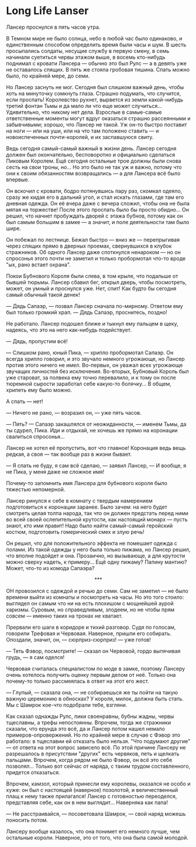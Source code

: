 # Long Life Lanser

Лансер проснулся в пять часов утра.

В Темном мире не было солнца, небо в любой час было одинаково, и единственным способом определить время были часы и шум. В шесть просыпались солдаты, несущие службу в первую смену, в семь начинали суетиться червы этажом выше, в восемь кто-нибудь поднимал с кровати Лансера — обычно это был Рулс — а в девять уже не оставалось спящих. В пять же стояла гробовая тишина. Спать можно было, по крайней мере, до семи.

Но Лансер заснуть не мог. Сегодня был слишком важный день, чтобы хоть на минуточку сомкнуть глаза. Страшно подумать, что случится, если проспать! Королевство рухнет, вырвется из земли какой-нибудь третий фонтан Тьмы и да мало ли что еще может случиться... Удивительно, что никому нет дела. Взрослые в самые-самые ответственные моменты могут вдруг оказаться страшно рассеянными и забывчивыми; хорошо, что Лансер не такой. Уж он-то быстро поставит на ноги — или на уши, или на что там положено ставить — и новоиспеченных почти-королей, и их заспавшуюся свиту.

Ведь сегодня самый-самый важный в жизни день. Лансер сегодня должен был окончательно, бесповоротно и официально сделаться Пиковым Королем. Ещё сегодня остальные трое должны были снова сесть на свои троны, но... Но это было не так уж и важно, потому что они к своим обязанностям возвращались — а для Лансера всё было впервые.

Он вскочил с кровати, бодро потянувшись пару раз, скомкал одеяло, сразу же кидая его в дальний угол, и стал искать глазами, где там его дневная одежда. Он её вчера даже с вечера сложил, чтобы она не была мятая на торжестве! После этого проспать было бы просто обидно... Он решил, что начнет пробуждать дворей с этажа бубнов, потому как он был самым большим в замке — а значит, и поле деятельности там было шире.

Он побежал по лестнице. Бежал быстро — вниз же — перепрыгивая через спящих прямо в дверных проемах, свернувшихся в клубок стражников. Об одного Лансер даже споткнулся ненароком — но он спросонья этого почти не заметил и только пробормотал что-то вроде "ых, рано встает охрана".

Покои Бубнового Короля были слева, в том крыле, что подальше от бывшей тюрьмы. Лансер сбавил бег, открыл дверь, чтобы посмотреть, может, он умный и проснулся уже. Нет, спит! Как будто бы сегодня самый обычный такой денек!

— Дядь Сапаэр, — позвал Лансер сначала по-мирному. Ответом ему был только громкий храп. — Дядь Сапаэр, проснитесь, поздно!

Не работало. Лансер подошел ближе и тыкнул ему пальцем в щеку, надеясь, что это на него как-нибудь подействует.

— Дядь, пропустим всё!

— Слишком рано, юный Пика, — хрипло пробормотал Сапаэр. Он всегда хрипло говорил, и это звучало немного угрожающе, но Лансер против этого ничего не имел. Во-первых, он уважал всех угрожающе звучащих личностей без исключения. Во-вторых, Бубновый Король был уже староват, за полвека ему точно перевалило, и к тому он после тюремной сырости заработал себе какую-то болячку... В общем, хрипеть ему было можно.

А спать — нет!

— Ничего не рано, — возразил он, — уже пять часов.

— Пять? — Сапаэр закашлялся от неожиданности, — именем Тьмы, да ты сдурел, Пика. Иди и отдыхай, не хочешь же прямо на коронации свалиться спросонья... 

Лансер не хотел её пропустить, вот что главное! Коронация ведь вещь редкая, а своя — так вообще раз в жизни бывает.

— Я спать не буду, я сам всё сделаю, — заявил Лансер, — И вообще, я не Пика, у меня даже не сложное имя!

Почему-то запомнить имя Лансера для бубнового короля было тяжестью непомерной. 

Лансер ринулся к себе в комнату с твердым намерением подготовиться к коронации заранее. Было зачем: на него будет смотреть целая толпа народа, так что он должен предстать перед ними во всей своей ослепительной крутости, как настоящий монарх — пусть знают, кто ими правит! Надо было найти самый-самый геройский костюм, подготовить гомерический смех и злую речь!

Он решил, что для положительного эффекта не помешает одежда с полами. Из такой одежды у него была только пижама, но Лансер решил, что вполне подойдет и она. Прозаично, но вызывающе, а для крутости можно сверху надеть, к примеру... Ещё одну пижаму? Папину мантию? Может, что-то из комода Сапаэра?

<center>***</center>

ОН провозился с одеждой и речью до семи. Сам не заметил — не было времени выйти из комнаты и посмотреть на часы. Но это того стоило: выглядел он самым что ни на есть плохишом с мощнейшей аурой харизмы. Суровым, но справедливым, злодеем, но не чтобы прям совсем — именно таких на тронах не хватает.

Прервали его шаги в коридоре и тихий разговор. Судя по голосам, говорили Трефовая и Червовая. Наверное, пришли его собирать. Опоздали, значит, он, — сюрприз-сюрприз! — уже готов!

— Теть Фэвор, посмотрите! — сказал он Червовой, гордо выпячивая грудь, — я сам оделся!

Червовая считалась специалистом по моде в замке, поэтому Лансеру очень хотелось получить оценку первым делом от неё. Только она почему-то только рассмеялась в ответ на этот его жест.

— Глупый, — сказала она, — не собираешься же ты пойти на такую важную церемонию в обносках? У короля, милок, должна быть стать. Мы с Шамрок кое-что подобрали тебе, взгляни.

Как сказал однажды Рулс, пики своенравны, бубны жадны, червы тщеславны, а трефы непостоянны. Впрочем, тогда же стражники сказали, что ерунда это всё, да и Лансер потом нашел немало примеров-опровержений. Но по крайней мере в случае с Фэвор это работало: в тщеславии ей отказать было нельзя. "Что подумают другие" — от ответа на этот вопрос зависело всё. По этой причине Лансеру не разрешалось в присутствии "других" есть червяков, петь и щелкать пальцами. Впрочем, когда рядом не было Фэвор, он всё это себе позволял... Только вот сейчас от наряда, с таким трудом составленного, придется отказаться.

Впрочем, камзол, который принесли ему королевы, оказался не особо и хуже: он был с настоящей (наверное) позолотой, и величественный плащ к нему также прилагался! Лансер с готовностью переоделся, представляя себе, как он в нем выглядит... Наверняка как папа!

— Не расстраивайся, — посоветовала Шамрок, — cвой наряд можешь поносить потом.

Лансеру вообще казалось, что она понимет его немного лучше, чем остальные короли. Наверное, это от того, что она была самой молодой. 
